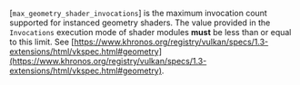 [`max_geometry_shader_invocations`] is the maximum invocation count
supported for instanced geometry shaders.
The value provided in the `Invocations` execution mode of shader
modules  **must**  be less than or equal to this limit.
See [https://www.khronos.org/registry/vulkan/specs/1.3-extensions/html/vkspec.html#geometry](https://www.khronos.org/registry/vulkan/specs/1.3-extensions/html/vkspec.html#geometry).